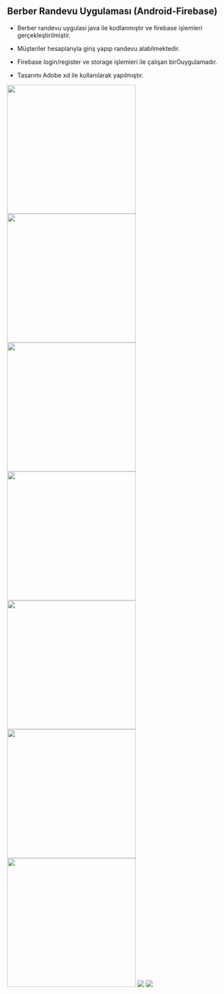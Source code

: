 ## Berber Randevu Uygulaması (Android-Firebase)


- Berber randevu uygulasi java ile kodlanmıştır ve firebase işlemleri gerçekleştirilmiştir.

- Müşteriler hesaplarıyla giriş yapıp randevu alabilmektedir.

- Firebase login/register   ve storage işlemleri ile çalışan birOuygulamadır.

- Tasarımı Adobe xd ile kullanılarak yapılmıştır.

<img src="./images/Picture1.png" width="300"/>
<img src="./images/Picture2.png" width="300"/>
<img src="./images/Picture6.png" width="300"/>
<img src="./images/Picture7.png" width="300"/>
<img src="./images/Picture8.png" width="300"/>
<img src="./images/Picture9.png" width="300"/>
<img src="./images/Picture10.png" width="300"/>
<img src="./images/Picture11.png"/>
<img src="./images/Picture12.png" />
